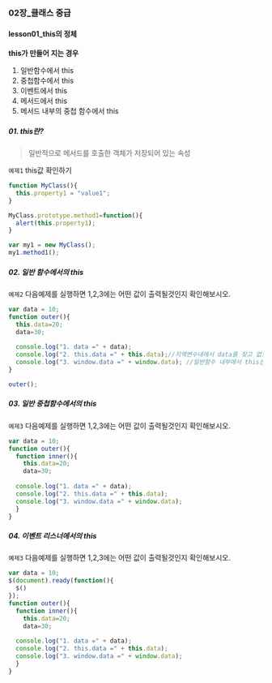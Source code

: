 ### 02장_클래스 중급

#### lesson01_this의 정체

**this가 만들어 지는 경우**

1. 일반함수에서 this
2. 중첩함수에서 this
3. 이벤트에서 this
4. 메서드에서 this
5. 메서드 내부의 중첩 함수에서 this

##### 01. this란?

> 일반적으로 메서드를 호출한 객체가 저장되어 있는 속성

`예제1`  this값 확인하기

```javascript
function MyClass(){
  this.property1 = "value1";
}

MyClass.prototype.method1=function(){
  alert(this.property1);
}

var my1 = new MyClass();
my1.method1();
```



##### 02. 일반 함수에서의 this

`예제2`  다음예제를 실행하면 1,2,3에는 어떤 값이 출력될것인지 확인해보시오.

```javascript
var data = 10;
function outer(){
  this.data=20;
  data=30;
  
  console.log("1. data =" + data);
  console.log("2. this.data =" + this.data);//지역변수내에서 data를 찾고 없으면 전역변수로 
  console.log("3. window.data =" + window.data); //일반함수 내부에서 this는 전역객체인 window에 저장된다.
}

outer();
```



##### 03. 일반 중첩함수에서의 this

`예제3`  다음예제를 실행하면 1,2,3에는 어떤 값이 출력될것인지 확인해보시오.

```javascript
var data = 10;
function outer(){
  function inner(){
    this.data=20;
 	data=30;
  
  console.log("1. data =" + data);
  console.log("2. this.data =" + this.data);
  console.log("3. window.data =" + window.data); 
  }  
}
```



##### 04. 이벤트 리스너에서의 this

`예제3`  다음예제를 실행하면 1,2,3에는 어떤 값이 출력될것인지 확인해보시오.

```javascript
var data = 10;
$(document).ready(function(){
  $()
});
function outer(){
  function inner(){
    this.data=20;
 	data=30;
  
  console.log("1. data =" + data);
  console.log("2. this.data =" + this.data);
  console.log("3. window.data =" + window.data); 
  }  
}
```


